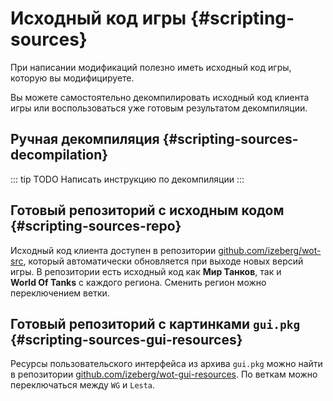 # Исходный код игры {#scripting-sources}

При написании модификаций полезно иметь исходный код игры, которую вы модифицируете.

Вы можете самостоятельно декомпилировать исходный код клиента игры или воспользоваться уже готовым результатом декомпиляции.

## Ручная декомпиляция {#scripting-sources-decompilation}

::: tip TODO
Написать инструкцию по декомпиляции
:::

## Готовый репозиторий с исходным кодом {#scripting-sources-repo}

Исходный код клиента доступен в репозитории [github.com/izeberg/wot-src](https://github.com/izeberg/wot-src), который автоматически обновляется при выходе новых версий игры. В репозитории есть исходный код как **Мир Танков**, так и **World&nbsp;Of&nbsp;Tanks** с каждого региона. Сменить регион можно переключением ветки.

## Готовый репозиторий с картинками `gui.pkg` {#scripting-sources-gui-resources}

Ресурсы пользовательского интерфейса из архива `gui.pkg` можно найти в репозитории [github.com/izeberg/wot-gui-resources](https://github.com/Kurzdor/wot.assets). По веткам можно переключаться между `WG` и `Lesta`.


